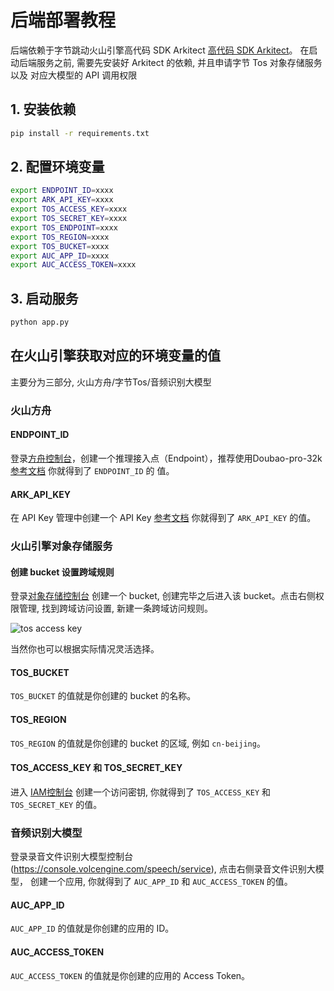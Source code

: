 # 后端部署教程

后端依赖于字节跳动火山引擎高代码 SDK Arkitect [高代码 SDK Arkitect](https://github.com/volcengine/ai-app-lab/blob/main/arkitect/README.md)。 
在启动后端服务之前, 需要先安装好 Arkitect 的依赖, 并且申请字节 Tos 对象存储服务 以及 对应大模型的 API 调用权限

## 1. 安装依赖
```bash
pip install -r requirements.txt
```

## 2. 配置环境变量

```bash
export ENDPOINT_ID=xxxx
export ARK_API_KEY=xxxx
export TOS_ACCESS_KEY=xxxx
export TOS_SECRET_KEY=xxxx
export TOS_ENDPOINT=xxxx
export TOS_REGION=xxxx
export TOS_BUCKET=xxxx
export AUC_APP_ID=xxxx
export AUC_ACCESS_TOKEN=xxxx
```


## 3. 启动服务
```bash
python app.py
```

## 在火山引擎获取对应的环境变量的值
主要分为三部分, 火山方舟/字节Tos/音频识别大模型

### 火山方舟
#### ENDPOINT_ID
登录[方舟控制台](https://console.volcengine.com/ark/region:ark+cn-beijing/endpoint?projectName=default)，创建一个推理接入点（Endpoint），推荐使用Doubao-pro-32k [参考文档](https://www.volcengine.com/docs/82379/1399008#_2-%E5%88%9B%E5%BB%BA%E5%9C%A8%E7%BA%BF%E6%8E%A8%E7%90%86%E6%8E%A5%E5%85%A5%E7%82%B9%EF%BC%88endpoint%EF%BC%89) 你就得到了 `ENDPOINT_ID` 的 值。
#### ARK_API_KEY
在 API Key 管理中创建一个 API Key [参考文档](https://www.volcengine.com/docs/82379/1399008#_3-%E5%88%9B%E5%BB%BAAPIKey) 你就得到了 `ARK_API_KEY` 的值。

### 火山引擎对象存储服务
#### 创建 bucket 设置跨域规则
登录[对象存储控制台](https://console.volcengine.com/tos) 创建一个 bucket, 创建完毕之后进入该 bucket。点击右侧权限管理, 找到跨域访问设置, 新建一条跨域访问规则。
<p>
<img src="../docs/images/cors.png" alt="tos access key">
</p>
当然你也可以根据实际情况灵活选择。

#### TOS_BUCKET
`TOS_BUCKET` 的值就是你创建的 bucket 的名称。

#### TOS_REGION
`TOS_REGION` 的值就是你创建的 bucket 的区域, 例如 `cn-beijing`。


#### TOS_ACCESS_KEY 和 TOS_SECRET_KEY
进入 [IAM控制台](https://console.volcengine.com/iam/keymanage) 创建一个访问密钥,
你就得到了 `TOS_ACCESS_KEY` 和 `TOS_SECRET_KEY` 的值。


### 音频识别大模型
登录录音文件识别大模型控制台(https://console.volcengine.com/speech/service), 点击右侧录音文件识别大模型， 创建一个应用, 你就得到了 `AUC_APP_ID` 和 `AUC_ACCESS_TOKEN` 的值。
#### AUC_APP_ID
`AUC_APP_ID` 的值就是你创建的应用的 ID。

#### AUC_ACCESS_TOKEN
`AUC_ACCESS_TOKEN` 的值就是你创建的应用的 Access Token。







